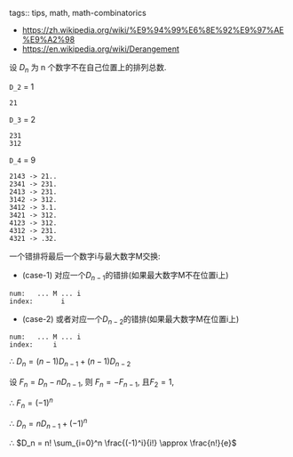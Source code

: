 tags:: tips, math, math-combinatorics

- https://zh.wikipedia.org/wiki/%E9%94%99%E6%8E%92%E9%97%AE%E9%A2%98
- https://en.wikipedia.org/wiki/Derangement

设 $D_n$ 为 n 个数字不在自己位置上的排列总数.

`D_2` = 1
```
21
```

`D_3` = 2
```
231
312
```

`D_4` = 9
```
2143 -> 21..
2341 -> 231.
2413 -> 231.
3142 -> 312.
3412 -> 3.1.
3421 -> 312.
4123 -> 312.
4312 -> 231.
4321 -> .32.
```

一个错排将最后一个数字i与最大数字M交换:

- (case-1) 对应一个$D_{n-1}$的错排(如果最大数字M不在位置i上)

```
num:   ... M ... i
index:       i
```

- (case-2) 或者对应一个$D_{n-2}$的错排(如果最大数字M在位置i上)

```
num:   ... M ... i
index:     i
```

∴ $D_n = (n-1) D_{n-1} + (n-1) D_{n-2}$

设 $F_n = D_n -nD_{n-1}$, 则 $F_n = -F_{n-1}$, 且$F_2 = 1$,

∴ $F_n = (-1)^n$

∴ $D_n = n D_{n-1} + (-1)^n$

∴ $D_n = n! \sum_{i=0}^n \frac{(-1)^i}{i!} \approx \frac{n!}{e}$

